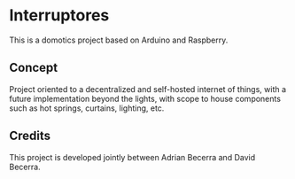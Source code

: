 # Interruptores

This is a domotics project based on Arduino and Raspberry.

## Concept
Project oriented to a decentralized and self-hosted internet of things, with a future implementation beyond the lights, with scope to house components such as hot springs, curtains, lighting, etc.

## Credits
This project is developed jointly between Adrian Becerra and David Becerra.
